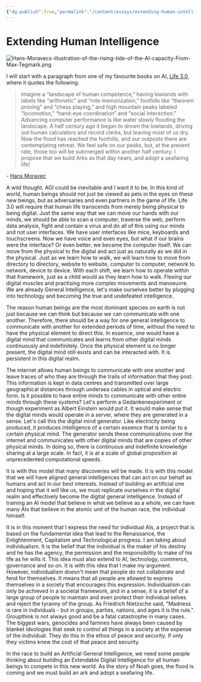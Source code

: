 ```yaml
---
{"dg-publish":true,"permalink":"/content/essays/extending-human-intelligence/","noteIcon":"2"}
---
```


# Extending Human Intelligence

![Hans-Moravecs-illustration-of-the-rising-tide-of-the-AI-capacity-From-Max-Tegmark.png](/img/user/Media/Hans-Moravecs-illustration-of-the-rising-tide-of-the-AI-capacity-From-Max-Tegmark.png)

I will start with a paragraph from one of my favourite books on AI, [Life 3.0](https://www.amazon.com/Life-3-0-Being-Artificial-Intelligence/dp/1101946598), where it quotes the following:

> Imagine a “landscape of human competence,”
having lowlands with labels like “arithmetic” and “rote memorization,”
foothills like “theorem proving” and “chess playing,” and
high mountain peaks labeled “locomotion,” “hand-eye coordination” and “social interaction.”
Advancing computer performance is like water slowly flooding the landscape.
A half century ago it began to drown the lowlands, driving out human calculators and record clerks, but leaving most of us dry.
Now the flood has reached the foothills, and our outposts there are contemplating retreat.
We feel safe on our peaks, but, at the present rate, those too will be submerged within another half century.
I propose that we build Arks as that day nears, and adopt a seafaring life!

\- [Hans Moravec](https://en.wikipedia.org/wiki/Hans_Moravec)

A wild thought. AGI could be inevitable and I want it to be. In this kind of world, human beings should not just be viewed as pets in the eyes on these new beings, but as adversaries and even partners in the game of life. Life 3.0 will require that human life transcends from merely being physical to being digital. Just the same way that we can move our hands with our minds, we should be able to scan a computer, traverse the web, perform data analysis, fight and contain a virus and do all of this using our minds and not user interfaces. We have user interfaces like mice, keyboards and touchscreens. Now we have voice and even eyes, but what if our brains were the interface? Or even better, we became the computer itself. We can move from the physical to the digital and act just as naturally as we did in the physical. Just as we learn how to walk, we will learn how to move from directory to directory, website to website, computer to computer, network to network, device to device. With each shift, we learn how to operate within that framework, just as a child would as they learn how to walk. Flexing our digital muscles and practising more complex movements and manoeuvre. We are already General Intelligence, let's make ourselves better by plugging into technology and becoming the true and undefeated intelligence. 

The reason human beings are the most dominant species on earth is not just because we can think but because we can communicate with one another. Therefore, there should be a way for one general intelligence to communicate with another for extended periods of time, without the need to have the physical element to direct this. In essence, one would have a digital mind that communicates and learns from other digital minds continuously and indefinitely. Once the physical element is no longer present, the digital mind still exists and can be interacted with. It is persistent in this digital realm. 

The internet allows human beings to communicate with one another and leave traces of who they are through the trails of information that they post. This information is kept in data centres and transmitted over large geographical distances through undersea cables in optical and electric form. Is it possible to have entire minds to communicate with other entire minds through these systems? Let's perform a Gedankenexperiment or though experiment as Albert Einstein would put it. It would make sense that the digital minds would operate in a server, where they are generated in a sense. Let's call this the digital mind generator. Like electricity being produced, it produces intelligence of a certain essence that is similar to a certain physical mind. The generator sends these communications over the internet and communicates with other digital minds that are copies of other physical minds. In doing so, there is continuous and indefinite knowledge sharing at a large scale. In fact, it is at a scale of global proposition at unprecedented computational speeds. 

It is with this model that many discoveries will be made. It is with this model that we will have aligned general intelligences that can act on our behalf as humans and act in our best interests. Instead of building an artificial one and hoping that it will like us, we must replicate ourselves in the digital realm and effectively become the digital general intelligence. Instead of training an AI model that believe in what we believe as a whole, we can have many AIs that believe in the atomic unit of the human race, the individual himself.

It is in this moment that I express the need for individual AIs, a project that is based on the fundamental idea that lead to the Renaissance, the Enlightenment, Capitalism and Technological progress. I am taking about individualism. It is the belief that the individual is the maker of his destiny and he has the agency, the permission and the responsibility to make of his life as he wills it. This idea must also extend to AI, technology, commerce, governance and so on. It is with this idea that I make my argument. However, individualism doesn't mean that people do not collaborate and fend for themselves. It means that all people are allowed to express themselves in a society that encourages this expression. Individualism can only be achieved in a societal framework, and in a sense, it is a belief of a large group of people to maintain and even protect their individual selves and reject the tyranny of the group. As Friedrich Nietzsche said, "Madness is rare in individuals - but in groups, parties, nations, and ages it is the rule.". Groupthink is not always good and be a fatal catastrophe in many cases. The biggest wars, genocides and famines have always been caused by blanket ideologies that seek to control all things in a society at the expense of the individual. They do this in the ethos of peace and security. If only they victims knew the cost of that peace and security.

In the race to build an Artificial General Intelligence, we need some people thinking about building an Extendable Digital Intelligence for all human beings to compete in this new world. As the story of Noah goes, the flood is coming and we must build an ark and adopt a seafaring life.

